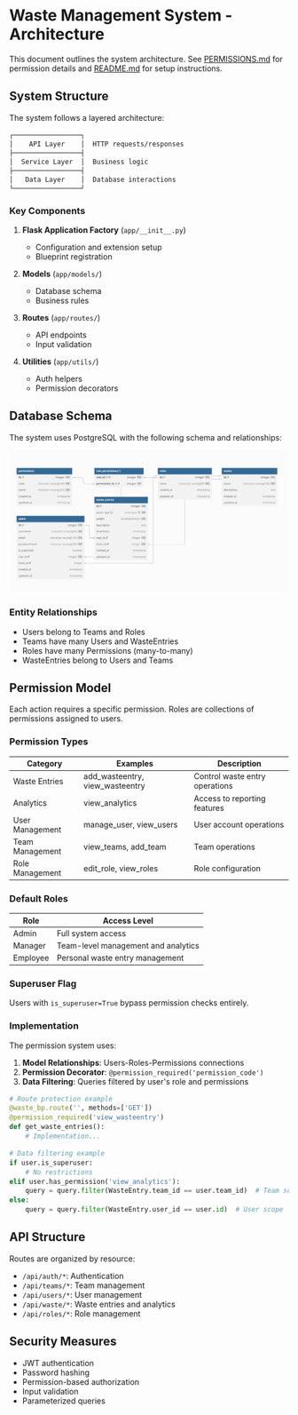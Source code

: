 # Waste Management System - Architecture

This document outlines the system architecture. See [PERMISSIONS.md](PERMISSIONS.md) for permission details and [README.md](README.md) for setup instructions.

## System Structure

The system follows a layered architecture:

```
┌─────────────────┐
│    API Layer    │  HTTP requests/responses
├─────────────────┤
│  Service Layer  │  Business logic
├─────────────────┤
│   Data Layer    │  Database interactions
└─────────────────┘
```

### Key Components

1. **Flask Application Factory** (`app/__init__.py`)
   - Configuration and extension setup
   - Blueprint registration

2. **Models** (`app/models/`)
   - Database schema
   - Business rules

3. **Routes** (`app/routes/`)
   - API endpoints
   - Input validation

4. **Utilities** (`app/utils/`)
   - Auth helpers
   - Permission decorators

## Database Schema

The system uses PostgreSQL with the following schema and relationships:

![Entity Relationship Diagram](ERD.png)

### Entity Relationships

- Users belong to Teams and Roles
- Teams have many Users and WasteEntries
- Roles have many Permissions (many-to-many)
- WasteEntries belong to Users and Teams

## Permission Model

Each action requires a specific permission. Roles are collections of permissions assigned to users.

### Permission Types

| Category       | Examples                    | Description                               |
|----------------|----------------------------|-------------------------------------------|
| Waste Entries  | add_wasteentry, view_wasteentry | Control waste entry operations       |
| Analytics      | view_analytics             | Access to reporting features             |
| User Management| manage_user, view_users    | User account operations                  |
| Team Management| view_teams, add_team       | Team operations                          |
| Role Management| edit_role, view_roles      | Role configuration                       |

### Default Roles

| Role     | Access Level                                     |
|----------|--------------------------------------------------|
| Admin    | Full system access                              |
| Manager  | Team-level management and analytics             |
| Employee | Personal waste entry management                 |

### Superuser Flag

Users with `is_superuser=True` bypass permission checks entirely.

### Implementation

The permission system uses:

1. **Model Relationships**: Users-Roles-Permissions connections
2. **Permission Decorator**: `@permission_required('permission_code')`
3. **Data Filtering**: Queries filtered by user's role and permissions

```python
# Route protection example
@waste_bp.route('', methods=['GET'])
@permission_required('view_wasteentry')
def get_waste_entries():
    # Implementation...
```

```python
# Data filtering example
if user.is_superuser:
    # No restrictions
elif user.has_permission('view_analytics'):
    query = query.filter(WasteEntry.team_id == user.team_id)  # Team scope
else:
    query = query.filter(WasteEntry.user_id == user.id)  # User scope
```

## API Structure

Routes are organized by resource:
- `/api/auth/*`: Authentication
- `/api/teams/*`: Team management
- `/api/users/*`: User management
- `/api/waste/*`: Waste entries and analytics
- `/api/roles/*`: Role management

## Security Measures

- JWT authentication
- Password hashing
- Permission-based authorization
- Input validation
- Parameterized queries